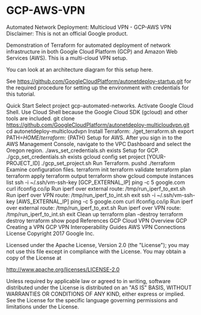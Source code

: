 ﻿# GCP-AWS-VPN
Automated Network Deployment: Multicloud VPN - GCP-AWS VPN
Disclaimer: This is not an official Google product.

Demonstration of Terraform for automated deployment of network infrastructure in both Google Cloud Platform (GCP) and Amazon Web Services (AWS). This is a multi-cloud VPN setup.

You can look at an architecture diagram for this setup here.

See https://github.com/GoogleCloudPlatform/autonetdeploy-startup.git for the required procedure for setting up the environment with credentials for this tutorial.

Quick Start
Select project gcp-automated-networks.
Activate Google Cloud Shell. Use Cloud Shell because the Google Cloud SDK (gcloud) and other tools are included.
git clone https://github.com/GoogleCloudPlatform/autonetdeploy-multicloudvpn.git
cd autonetdeploy-multicloudvpn
Install Terraform: ./get_terraform.sh
export PATH=${HOME}/terraform:$ {PATH}
Setup for AWS.
After you sign in to the AWS Management Console, navigate to the VPC Dashboard and select the Oregon region.
./aws_set_credentials.sh exists
Setup for GCP.
./gcp_set_credentials.sh exists
gcloud config set project [YOUR-PROJECT_ID]
./gcp_set_project.sh
Run Terraform.
pushd ./terraform
Examine configuration files.
terraform init
terraform validate
terraform plan
terraform apply
terraform output
terraform show
gcloud compute instances list
ssh -i ~/.ssh/vm-ssh-key [GCP_EXTERNAL_IP]
ping -c 5 google.com
curl ifconfig.co/ip
Run iperf over external route: /tmp/run_iperf_to_ext.sh
Run iperf over VPN route: /tmp/run_iperf_to_int.sh
exit
ssh -i ~/.ssh/vm-ssh-key [AWS_EXTERNAL_IP]
ping -c 5 google.com
curl ifconfig.co/ip
Run iperf over external route: /tmp/run_iperf_to_ext.sh
Run iperf over VPN route: /tmp/run_iperf_to_int.sh
exit
Clean up
terraform plan -destroy
terraform destroy
terraform show
popd
References
GCP Cloud VPN Overview
GCP Creating a VPN
GCP VPN Interoperability Guides
AWS VPN Connections
License
Copyright 2017 Google Inc.

Licensed under the Apache License, Version 2.0 (the "License"); you may not use this file except in compliance with the License. You may obtain a copy of the License at

http://www.apache.org/licenses/LICENSE-2.0

Unless required by applicable law or agreed to in writing, software distributed under the License is distributed on an "AS IS" BASIS, WITHOUT WARRANTIES OR CONDITIONS OF ANY KIND, either express or implied. See the License for the specific language governing permissions and limitations under the License.
